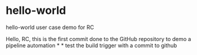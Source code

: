 # hello-world
hello-world user case demo for RC


Hello, RC, this is the first commit done to the GitHub repository to demo a pipeline automation
*
*
test the build trigger with a commit to github
